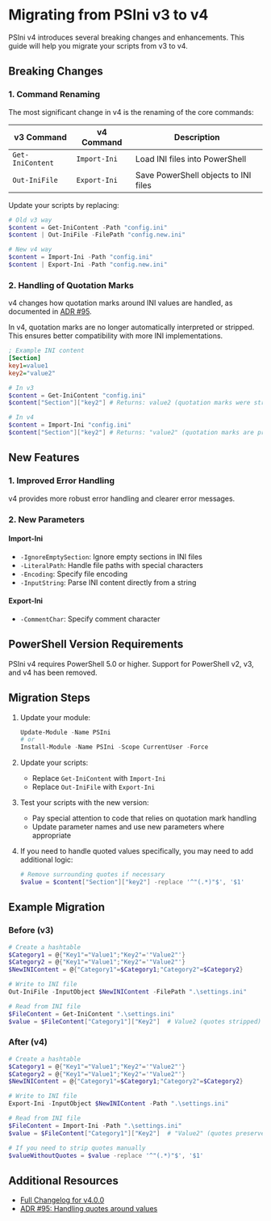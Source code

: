 # Migrating from PSIni v3 to v4

PSIni v4 introduces several breaking changes and enhancements.
This guide will help you migrate your scripts from v3 to v4.

## Breaking Changes

### 1. Command Renaming

The most significant change in v4 is the renaming of the core commands:

| v3 Command       | v4 Command   | Description                          |
| ---------------- | ------------ | ------------------------------------ |
| `Get-IniContent` | `Import-Ini` | Load INI files into PowerShell       |
| `Out-IniFile`    | `Export-Ini` | Save PowerShell objects to INI files |

Update your scripts by replacing:

```powershell
# Old v3 way
$content = Get-IniContent -Path "config.ini"
$content | Out-IniFile -FilePath "config.new.ini"

# New v4 way
$content = Import-Ini -Path "config.ini"
$content | Export-Ini -Path "config.new.ini"
```

### 2. Handling of Quotation Marks

v4 changes how quotation marks around INI values are handled, as documented in [ADR #95](https://github.com/lipkau/PSIni/discussions/95).

In v4, quotation marks are no longer automatically interpreted or stripped.
This ensures better compatibility with more INI implementations.

```ini
; Example INI content
[Section]
key1=value1
key2="value2"
```

```powershell
# In v3
$content = Get-IniContent "config.ini"
$content["Section"]["key2"] # Returns: value2 (quotation marks were stripped)

# In v4
$content = Import-Ini "config.ini"
$content["Section"]["key2"] # Returns: "value2" (quotation marks are preserved)
```

## New Features

### 1. Improved Error Handling

v4 provides more robust error handling and clearer error messages.

### 2. New Parameters

#### Import-Ini

- `-IgnoreEmptySection`: Ignore empty sections in INI files
- `-LiteralPath`: Handle file paths with special characters
- `-Encoding`: Specify file encoding
- `-InputString`: Parse INI content directly from a string

#### Export-Ini

- `-CommentChar`: Specify comment character

## PowerShell Version Requirements

PSIni v4 requires PowerShell 5.0 or higher. Support for PowerShell v2, v3, and v4 has been removed.

## Migration Steps

1. Update your module:

   ```powershell
   Update-Module -Name PSIni
   # or
   Install-Module -Name PSIni -Scope CurrentUser -Force
   ```

2. Update your scripts:
   - Replace `Get-IniContent` with `Import-Ini`
   - Replace `Out-IniFile` with `Export-Ini`

3. Test your scripts with the new version:
   - Pay special attention to code that relies on quotation mark handling
   - Update parameter names and use new parameters where appropriate

4. If you need to handle quoted values specifically, you may need to add additional logic:

   ```powershell
   # Remove surrounding quotes if necessary
   $value = $content["Section"]["key2"] -replace '^"(.*)"$', '$1'
   ```

## Example Migration

### Before (v3)

```powershell
# Create a hashtable
$Category1 = @{"Key1"="Value1";"Key2"='"Value2"'}
$Category2 = @{"Key1"="Value1";"Key2"='"Value2"'}
$NewINIContent = @{"Category1"=$Category1;"Category2"=$Category2}

# Write to INI file
Out-IniFile -InputObject $NewINIContent -FilePath ".\settings.ini"

# Read from INI file
$FileContent = Get-IniContent ".\settings.ini"
$value = $FileContent["Category1"]["Key2"]  # Value2 (quotes stripped)
```

### After (v4)

```powershell
# Create a hashtable
$Category1 = @{"Key1"="Value1";"Key2"='"Value2"'}
$Category2 = @{"Key1"="Value1";"Key2"='"Value2"'}
$NewINIContent = @{"Category1"=$Category1;"Category2"=$Category2}

# Write to INI file
Export-Ini -InputObject $NewINIContent -Path ".\settings.ini"

# Read from INI file
$FileContent = Import-Ini -Path ".\settings.ini"
$value = $FileContent["Category1"]["Key2"]  # "Value2" (quotes preserved)

# If you need to strip quotes manually
$valueWithoutQuotes = $value -replace '^"(.*)"$', '$1'
```

## Additional Resources

- [Full Changelog for v4.0.0](https://github.com/lipkau/PSIni/blob/master/CHANGELOG.md)
- [ADR #95: Handling quotes around values](https://github.com/lipkau/PSIni/discussions/95)
